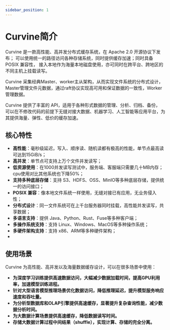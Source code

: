 ```yaml
---
sidebar_position: 1
---
```


# Curvine简介
Curvine 是一款高性能、高并发分布式缓存系统，在 Apache 2.0 开源协议下发布；
可以使用统一的路径访问各种存储系统，同时提供缓存加速；同时具备POSIX 兼容性， 
接入本地作为海量本地磁盘使用，亦可同时在跨平台、跨地区的不同主机上挂载读写。

Curvine 采集经典Master、worker主从架构，从而实现文件系统的分布式设计，
Master管理文件元数据，通过raft协议实现高可用和保证数据的一致性，Worker管理数据。

Curvine 提供了丰富的 API，适用于各种形式数据的管理、分析、归档、备份，
可以在不修改代码的前提下无缝对接大数据、机器学习、人工智能等应用平台，为其提供海量、弹性、低价的缓存加速。


## 核心特性
- **高性能**：毫秒级延迟，写入、顺序读、随机读都有极高的性能，单节点最高读可达到15GiB/s；
- **高并发**：单节点可支持上万个文件并发读写；
- **低资源使用**：在1000并发读写测试中，服务端、客服端只需要几十MB内存；cpu使用对比其他系统也下降50%；
- **支持多种底层存储**：支持 S3、HDFS、OSS、MinIO等多种底层存储，提供统一的访问接口；
- **POSIX 兼容**：像本地文件系统一样使用，无缝对接已有应用，无业务侵入性；
- **分布式设计**：同一文件系统可在上千台服务器同时挂载，高性能并发读写，共享数据；
- **多语言支持**：提供 Java、Python、Rust、Fuse等多种客户端；
- **多操作系统支持**：支持 Linux、Windows、MacOS等多种操作系统；
- **多硬件架构支持**：支持 x86、ARM等多种硬件架构；
- 
## 使用场景
Curvine 为高性能、高并发以及海量数据缓存设计，可以在很多场景中使用：

- **为深度学习训练提供高速数据访问，大幅减少数据加载时间，提高GPU利用率，加速模型训练进程。**
- **针对大型语言模型推理场景优化数据访问，降低推理延迟，提升模型服务响应速度和吞吐量。**
- **为分析型数据库和OLAP引擎提供高速缓存，显著提升复杂查询性能，减少数据分析时间。**
- **为大数据计算场景提供高速缓存，降低数据读写时间。**
- **存储大数据计算过程中间结果（shuffle），实现计算、存储的完全分离。**
